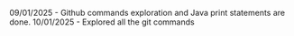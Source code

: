 09/01/2025 - Github commands exploration and Java print statements are done.
10/01/2025 - Explored all the git commands
